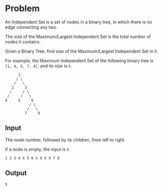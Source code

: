 # Problem
An Independent Set is a set of nodes in a binary tree, in which there is no edge connecting any two.

The size of the Maximum/Largest Independent Set is the total number of nodes it contains.

Given a Binary Tree, find size of the Maximum/Largest Independent Set in it.

For example, the Maximum Independent Set of the following binary tree is `[1, 4, 5, 7, 8]`, and its size is `5`.

```
      1
     / \
    /   \
   2     3
  /     / \
 /     /   \
4     5     6
           / \
          /   \
         7     8
```

## Input
The node number, followed by its children, from left to right.

If a node is empty, the input is `X`

```
1 2 3 4 X 5 6 X X X X 7 8
```

## Output
```
5
```